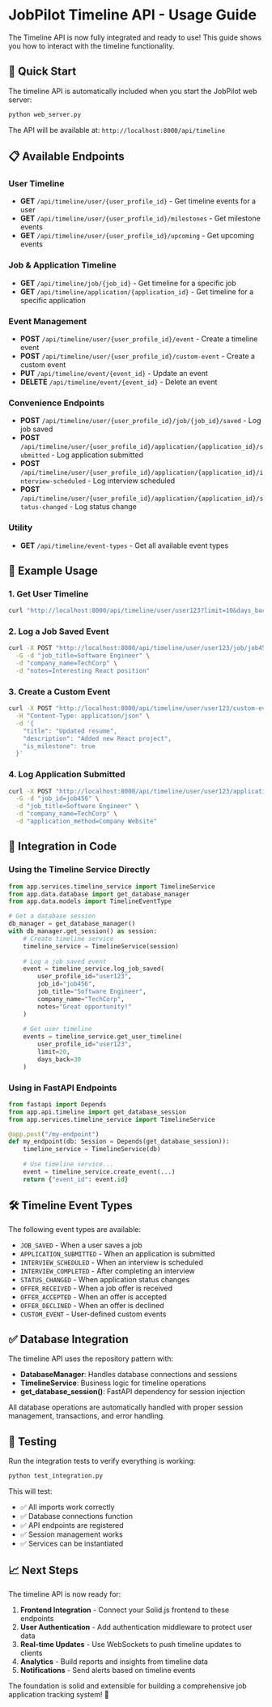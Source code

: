 # JobPilot Timeline API - Usage Guide

The Timeline API is now fully integrated and ready to use! This guide shows you how to interact with the timeline functionality.

## 🚀 Quick Start

The timeline API is automatically included when you start the JobPilot web server:

```bash
python web_server.py
```

The API will be available at: `http://localhost:8000/api/timeline`

## 📋 Available Endpoints

### User Timeline
- **GET** `/api/timeline/user/{user_profile_id}` - Get timeline events for a user
- **GET** `/api/timeline/user/{user_profile_id}/milestones` - Get milestone events 
- **GET** `/api/timeline/user/{user_profile_id}/upcoming` - Get upcoming events

### Job & Application Timeline
- **GET** `/api/timeline/job/{job_id}` - Get timeline for a specific job
- **GET** `/api/timeline/application/{application_id}` - Get timeline for a specific application

### Event Management
- **POST** `/api/timeline/user/{user_profile_id}/event` - Create a timeline event
- **POST** `/api/timeline/user/{user_profile_id}/custom-event` - Create a custom event
- **PUT** `/api/timeline/event/{event_id}` - Update an event
- **DELETE** `/api/timeline/event/{event_id}` - Delete an event

### Convenience Endpoints
- **POST** `/api/timeline/user/{user_profile_id}/job/{job_id}/saved` - Log job saved
- **POST** `/api/timeline/user/{user_profile_id}/application/{application_id}/submitted` - Log application submitted
- **POST** `/api/timeline/user/{user_profile_id}/application/{application_id}/interview-scheduled` - Log interview scheduled
- **POST** `/api/timeline/user/{user_profile_id}/application/{application_id}/status-changed` - Log status change

### Utility
- **GET** `/api/timeline/event-types` - Get all available event types

## 📝 Example Usage

### 1. Get User Timeline

```bash
curl "http://localhost:8000/api/timeline/user/user123?limit=10&days_back=30"
```

### 2. Log a Job Saved Event

```bash
curl -X POST "http://localhost:8000/api/timeline/user/user123/job/job456/saved" \
  -G -d "job_title=Software Engineer" \
  -d "company_name=TechCorp" \
  -d "notes=Interesting React position"
```

### 3. Create a Custom Event

```bash
curl -X POST "http://localhost:8000/api/timeline/user/user123/custom-event" \
  -H "Content-Type: application/json" \
  -d '{
    "title": "Updated resume",
    "description": "Added new React project",
    "is_milestone": true
  }'
```

### 4. Log Application Submitted

```bash
curl -X POST "http://localhost:8000/api/timeline/user/user123/application/app789/submitted" \
  -G -d "job_id=job456" \
  -d "job_title=Software Engineer" \
  -d "company_name=TechCorp" \
  -d "application_method=Company Website"
```

## 🔧 Integration in Code

### Using the Timeline Service Directly

```python
from app.services.timeline_service import TimelineService
from app.data.database import get_database_manager
from app.data.models import TimelineEventType

# Get a database session
db_manager = get_database_manager()
with db_manager.get_session() as session:
    # Create timeline service
    timeline_service = TimelineService(session)
    
    # Log a job saved event
    event = timeline_service.log_job_saved(
        user_profile_id="user123",
        job_id="job456", 
        job_title="Software Engineer",
        company_name="TechCorp",
        notes="Great opportunity!"
    )
    
    # Get user timeline
    events = timeline_service.get_user_timeline(
        user_profile_id="user123",
        limit=20,
        days_back=30
    )
```

### Using in FastAPI Endpoints

```python
from fastapi import Depends
from app.api.timeline import get_database_session
from app.services.timeline_service import TimelineService

@app.post("/my-endpoint")
def my_endpoint(db: Session = Depends(get_database_session)):
    timeline_service = TimelineService(db)
    
    # Use timeline service...
    event = timeline_service.create_event(...)
    return {"event_id": event.id}
```

## 🛠️ Timeline Event Types

The following event types are available:

- `JOB_SAVED` - When a user saves a job
- `APPLICATION_SUBMITTED` - When an application is submitted
- `INTERVIEW_SCHEDULED` - When an interview is scheduled
- `INTERVIEW_COMPLETED` - After completing an interview
- `STATUS_CHANGED` - When application status changes
- `OFFER_RECEIVED` - When a job offer is received
- `OFFER_ACCEPTED` - When an offer is accepted
- `OFFER_DECLINED` - When an offer is declined
- `CUSTOM_EVENT` - User-defined custom events

## ✅ Database Integration

The timeline API uses the repository pattern with:
- **DatabaseManager**: Handles database connections and sessions
- **TimelineService**: Business logic for timeline operations  
- **get_database_session()**: FastAPI dependency for session injection

All database operations are automatically handled with proper session management, transactions, and error handling.

## 🧪 Testing

Run the integration tests to verify everything is working:

```bash
python test_integration.py
```

This will test:
- ✅ All imports work correctly
- ✅ Database connections function
- ✅ API endpoints are registered
- ✅ Session management works
- ✅ Services can be instantiated

## 📈 Next Steps

The timeline API is now ready for:

1. **Frontend Integration** - Connect your Solid.js frontend to these endpoints
2. **User Authentication** - Add authentication middleware to protect user data
3. **Real-time Updates** - Use WebSockets to push timeline updates to clients
4. **Analytics** - Build reports and insights from timeline data
5. **Notifications** - Send alerts based on timeline events

The foundation is solid and extensible for building a comprehensive job application tracking system! 🎉
